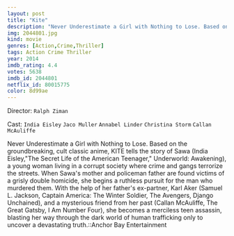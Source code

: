 ```yaml
---
layout: post
title: "Kite"
description: "Never Underestimate a Girl with Nothing to Lose. Based on the groundbreaking, cult classic anime, KITE tells the story of Sawa (India Eisley,The Secret Life of the American Teenager, Underworld: Awakening), a young woman living in a corrupt society where crime and gangs terrorize the streets. When Sawa's mother and policeman father are found victims of a grisly double homicide, she begins a ruthless pursuit for the man who mu.."
img: 2044801.jpg
kind: movie
genres: [Action,Crime,Thriller]
tags: Action Crime Thriller 
year: 2014
imdb_rating: 4.4
votes: 5638
imdb_id: 2044801
netflix_id: 80015775
color: 8d99ae
---
```

Director: `Ralph Ziman`  

Cast: `India Eisley` `Jaco Muller` `Annabel Linder` `Christina Storm` `Callan McAuliffe` 

Never Underestimate a Girl with Nothing to Lose. Based on the groundbreaking, cult classic anime, KITE tells the story of Sawa (India Eisley,"The Secret Life of the American Teenager," Underworld: Awakening), a young woman living in a corrupt society where crime and gangs terrorize the streets. When Sawa's mother and policeman father are found victims of a grisly double homicide, she begins a ruthless pursuit for the man who murdered them. With the help of her father's ex-partner, Karl Aker (Samuel L. Jackson, Captain America: The Winter Soldier, The Avengers, Django Unchained), and a mysterious friend from her past (Callan McAuliffe, The Great Gatsby, I Am Number Four), she becomes a merciless teen assassin, blasting her way through the dark world of human trafficking only to uncover a devastating truth.::Anchor Bay Entertainment